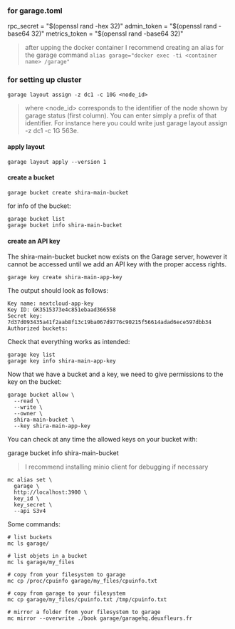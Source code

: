 ### for garage.toml

rpc_secret = "$(openssl rand -hex 32)"
admin_token = "$(openssl rand -base64 32)"
metrics_token = "$(openssl rand -base64 32)"


> after upping the docker container I recommend creating an alias for the garage command `alias garage="docker exec -ti <container name> /garage"`

### for setting up cluster

`garage layout assign -z dc1 -c 10G <node_id>`

> where <node_id> corresponds to the identifier of the node shown by garage status (first column). You can enter simply a prefix of that identifier. For instance here you could write just garage layout assign -z dc1 -c 1G 563e.

#### apply layout

`garage layout apply --version 1`


#### create a bucket

`garage bucket create shira-main-bucket`

for info of the bucket:

```
garage bucket list
garage bucket info shira-main-bucket
```


#### create an API key

The shira-main-bucket bucket now exists on the Garage server, however it cannot be accessed until we add an API key with the proper access rights.

`garage key create shira-main-app-key`

The output should look as follows:

```
Key name: nextcloud-app-key
Key ID: GK3515373e4c851ebaad366558
Secret key: 7d37d093435a41f2aab8f13c19ba067d9776c90215f56614adad6ece597dbb34
Authorized buckets:
```

Check that everything works as intended:

```
garage key list
garage key info shira-main-app-key
```

Now that we have a bucket and a key, we need to give permissions to the key on the bucket:

```
garage bucket allow \
  --read \
  --write \
  --owner \
  shira-main-bucket \
  --key shira-main-app-key
```

You can check at any time the allowed keys on your bucket with:

garage bucket info shira-main-bucket


> I recommend installing minio client for debugging if necessary

```
mc alias set \
  garage \
  http://localhost:3900 \
  key_id \
  key_secret \
  --api S3v4
```

Some commands:
```
# list buckets
mc ls garage/

# list objets in a bucket
mc ls garage/my_files

# copy from your filesystem to garage
mc cp /proc/cpuinfo garage/my_files/cpuinfo.txt

# copy from garage to your filesystem
mc cp garage/my_files/cpuinfo.txt /tmp/cpuinfo.txt

# mirror a folder from your filesystem to garage
mc mirror --overwrite ./book garage/garagehq.deuxfleurs.fr
```
